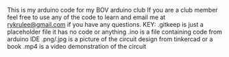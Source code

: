 This is my arduino code for my BOV arduino club
If you are a club member feel free to use any of the code to learn and email me at rykrulee@gmail.com if you have any questions.
KEY:
.gitkeep is just a placeholder file it has no code or anything
.ino is a file containing code from arduino IDE
.png/.jpg is a picture of the circuit design from tinkercad or a book
.mp4 is a video demonstration of the circuit
